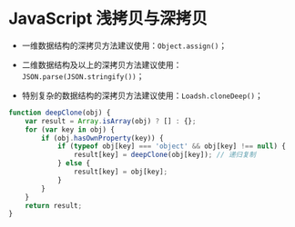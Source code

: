 # JavaScript 浅拷贝与深拷贝

- 一维数据结构的深拷贝方法建议使用：`Object.assign()`；

- 二维数据结构及以上的深拷贝方法建议使用：`JSON.parse(JSON.stringify())`；


- 特别复杂的数据结构的深拷贝方法建议使用：`Loadsh.cloneDeep()`；

```javascript
function deepClone(obj) {
    var result = Array.isArray(obj) ? [] : {};
    for (var key in obj) {
        if (obj.hasOwnProperty(key)) {
            if (typeof obj[key] === 'object' && obj[key] !== null) {
                result[key] = deepClone(obj[key]); // 递归复制
            } else {
                result[key] = obj[key];
            }
        }
    }
    return result;
}
```


